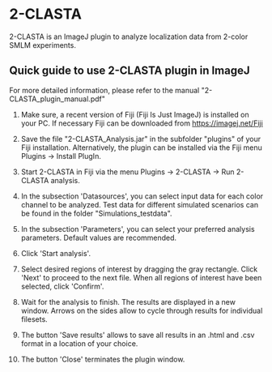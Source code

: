 # 2-CLASTA
2-CLASTA is an ImageJ plugin to analyze localization data from 2-color SMLM experiments.


## Quick guide to use 2-CLASTA plugin in ImageJ
For more detailed information, please refer to the manual "2-CLASTA_plugin_manual.pdf"

1) Make sure, a recent version of Fiji (Fiji Is Just ImageJ) is installed on your PC.
   If necessary Fiji can be downloaded from https://imagej.net/Fiji

2) Save the file "2-CLASTA_Analysis.jar" in the subfolder "plugins" of your Fiji installation.
   Alternatively, the plugin can be installed via the Fiji menu Plugins -> Install PlugIn.

3) Start 2-CLASTA in Fiji via the menu Plugins -> 2-CLASTA -> Run 2-CLASTA analysis.

4) In the subsection 'Datasources', you can select input data for each color channel to be analyzed.
   Test data for different simulated scenarios can be found in the folder "Simulations_testdata".

5) In the subsection 'Parameters', you can select your preferred analysis parameters.
   Default values are recommended.

6) Click 'Start analysis'.

7) Select desired regions of interest by dragging the gray rectangle. Click 'Next' to proceed to the
   next file. When all regions of interest have been selected, click 'Confirm'.

8) Wait for the analysis to finish. The results are displayed in a new window. Arrows on the sides 
   allow to cycle through results for individual filesets.

9) The button 'Save results' allows to save all results in an .html and .csv format in a location 
   of your choice.

10) The button 'Close' terminates the plugin window.
